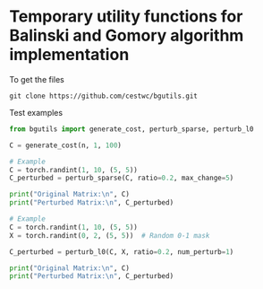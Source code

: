 # Temporary utility functions for Balinski and Gomory algorithm implementation

To get the files
```
git clone https://github.com/cestwc/bgutils.git
```

Test examples

```python
from bgutils import generate_cost, perturb_sparse, perturb_l0

C = generate_cost(n, 1, 100)

# Example
C = torch.randint(1, 10, (5, 5))
C_perturbed = perturb_sparse(C, ratio=0.2, max_change=5)

print("Original Matrix:\n", C)
print("Perturbed Matrix:\n", C_perturbed)

# Example
C = torch.randint(1, 10, (5, 5))
X = torch.randint(0, 2, (5, 5))  # Random 0-1 mask

C_perturbed = perturb_l0(C, X, ratio=0.2, num_perturb=1)

print("Original Matrix:\n", C)
print("Perturbed Matrix:\n", C_perturbed)
```
